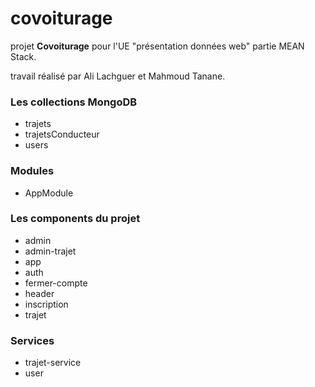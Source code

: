 # covoiturage
projet **Covoiturage** pour l'UE "présentation données web" partie MEAN Stack.

travail réalisé par Ali Lachguer et Mahmoud Tanane.

### Les collections MongoDB
- trajets
- trajetsConducteur
- users

### Modules
- AppModule

### Les components du projet
 - admin
 - admin-trajet
 - app
 - auth
 - fermer-compte
 - header
 - inscription
 - trajet
### Services
- trajet-service
- user